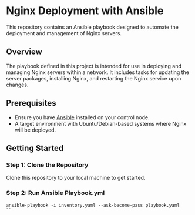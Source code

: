 # Nginx Deployment with Ansible

This repository contains an Ansible playbook designed to automate the deployment and management of Nginx servers.

## Overview

The playbook defined in this project is intended for use in deploying and managing Nginx servers within a network. It includes tasks for updating the server packages, installing Nginx, and restarting the Nginx service upon changes.

## Prerequisites

- Ensure you have [Ansible](https://www.ansible.com/) installed on your control node.
- A target environment with Ubuntu/Debian-based systems where Nginx will be deployed.

## Getting Started

### Step 1: Clone the Repository

Clone this repository to your local machine to get started.

### Step 2: Run Ansible Playbook.yml

```
ansible-playbook -i inventory.yaml --ask-become-pass playbook.yaml
`` 


